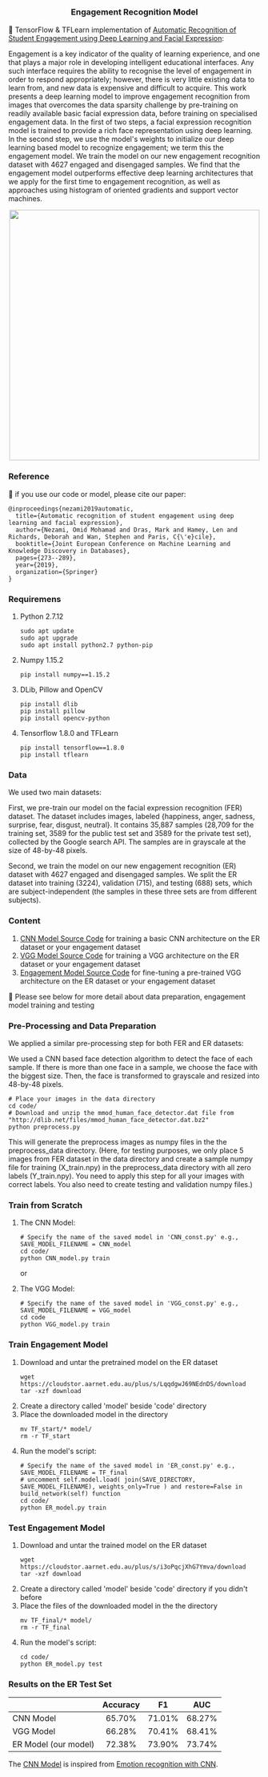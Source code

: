 # 

<h3 align="center">
<p>Engagement Recognition Model
</h3>

🤗 TensorFlow & TFLearn implementation of [Automatic Recognition of Student Engagement using Deep Learning and Facial Expression](https://arxiv.org/abs/1808.02324):


Engagement is a key indicator of the quality of learning experience, and one that plays a major role in developing intelligent educational interfaces. Any such interface requires the ability to recognise the level of engagement in order to respond appropriately; however, there is very little existing data to learn from, and new data is expensive and difficult to acquire. This work presents a deep learning model to improve engagement recognition from images that overcomes the data sparsity challenge by pre-training on readily available basic facial expression data, before training on specialised engagement data. In the first of two steps, a facial expression recognition model is trained to provide a rich face representation using deep learning. In the second step, we use the model's weights to initialize our deep learning based model to recognize engagement; we term this the engagement model. We train the model on our new engagement recognition dataset with 4627 engaged and disengaged samples. We find that the engagement model outperforms effective deep learning architectures that we apply for the first time to engagement recognition, as well as approaches using histogram of oriented gradients and support vector machines.
<p align="center">
<img src="images/VGG_eng_model.jpg" width=500 high=700>
</p>

### Reference
🤗 if you use our code or model, please cite our paper:
```
@inproceedings{nezami2019automatic,
  title={Automatic recognition of student engagement using deep learning and facial expression},
  author={Nezami, Omid Mohamad and Dras, Mark and Hamey, Len and Richards, Deborah and Wan, Stephen and Paris, C{\'e}cile},
  booktitle={Joint European Conference on Machine Learning and Knowledge Discovery in Databases},
  pages={273--289},
  year={2019},
  organization={Springer}
}
```
### Requiremens
1. Python 2.7.12
    ```
   sudo apt update
   sudo apt upgrade
   sudo apt install python2.7 python-pip
    ```
2. Numpy 1.15.2
    ```
    pip install numpy==1.15.2
    ```
3. DLib, Pillow and OpenCV
    ````
    pip install dlib
    pip install pillow
    pip install opencv-python
    ````
3. Tensorflow 1.8.0 and TFLearn
    ```
    pip install tensorflow==1.8.0
    pip install tflearn
    ```


### Data
We used two main datasets: 

First, we pre-train our model on the facial expression recognition (FER) dataset. The dataset includes images, labeled {happiness, anger, sadness, surprise, fear, disgust, neutral}. It contains 35,887 samples (28,709 for the training set, 3589 for the public test set and 3589 for the private test set), collected by the Google search API. The samples are in grayscale at the size of 48-by-48 pixels.

Second, we train the model on our new engagement recognition (ER) dataset with 4627 engaged and disengaged samples. We split the ER dataset into training (3224), validation (715), and testing (688) sets, which are subject-independent (the samples in these three sets are from different subjects).

### Content
1. [CNN Model Source Code](/code/CNN_model.py) for training a basic CNN architecture on the ER dataset or your engagement dataset
2. [VGG Model Source Code](/code/VGG_model.py) for training a VGG architecture on the ER dataset or your engagement dataset
3. [Engagement Model Source Code](/code/ER_model.py) for fine-tuning a pre-trained VGG architecture on the ER dataset or your engagement dataset

🤗 Please see below for more detail about data preparation, engagement model training and testing
### Pre-Processing and Data Preparation 
We applied a similar pre-processing step for both FER and ER datasets:

We used a CNN based face detection algorithm to detect the face of each sample. If there is more than one face in a sample, we choose the face with the biggest size. Then, the face is transformed to grayscale and resized into 48-by-48 pixels.
```
# Place your images in the data directory
cd code/
# Download and unzip the mmod_human_face_detector.dat file from "http://dlib.net/files/mmod_human_face_detector.dat.bz2"
python preprocess.py
```
This will generate the preprocess images as numpy files in the the preprocess_data directory. (Here, for testing purposes, we only place 5 images from FER dataset in the data directory and create a sample numpy file for training (X_train.npy) in the preprocess_data directory with all zero labels (Y_train.npy). You need to apply this step for all your images with correct labels. You also need to create testing and validation numpy files.)

### Train from Scratch
1. The CNN Model:
    ````
    # Specify the name of the saved model in 'CNN_const.py' e.g., SAVE_MODEL_FILENAME = CNN_model
    cd code/
    python CNN_model.py train
    ````
   or
   
2. The VGG Model:
    ````
    # Specify the name of the saved model in 'VGG_const.py' e.g., SAVE_MODEL_FILENAME = VGG_model
    cd code
    python VGG_model.py train
    ````
### Train Engagement Model
1. Download and untar the pretrained model on the ER dataset
    ````
    wget https://cloudstor.aarnet.edu.au/plus/s/LqqdgwJ69NEdnDS/download
    tar -xzf download
    ````
2. Create a directory called 'model' beside 'code' directory
3. Place the downloaded model in the directory
    ````
    mv TF_start/* model/
    rm -r TF_start
    ````
4. Run the model's script:
    ````
   # Specify the name of the saved model in 'ER_const.py' e.g., SAVE_MODEL_FILENAME = TF_final
   # uncomment self.model.load( join(SAVE_DIRECTORY, SAVE_MODEL_FILENAME), weights_only=True ) and restore=False in build_network(self) function
    cd code/
    python ER_model.py train
    ````

### Test Engagement Model
1. Download and untar the trained model on the ER dataset
    ````
    wget https://cloudstor.aarnet.edu.au/plus/s/i3oPqcjXhG7Ymva/download
    tar -xzf download
    ````
2. Create a directory called 'model' beside 'code' directory if you didn't before
3. Place the files of the downloaded model in the the directory
    ````
    mv TF_final/* model/
    rm -r TF_final
    ````
4. Run the model's script:
    ````
    cd code/
    python ER_model.py test
    ````
    
### Results on the ER Test Set
|                   | Accuracy     | F1 | AUC    |
|-------------------|:-------------------:|:------------------------:|:---------------------:|
|CNN Model | 65.70%  | 71.01% | 68.27%  |
|VGG Model | 66.28%  | 70.41% | 68.41%  |
|ER Model (our model) | 72.38%  | 73.90% | 73.74%  |

The [CNN Model](/code/CNN_model.py) is inspired from [Emotion recognition with CNN](
https://github.com/isseu/emotion-recognition-neural-networks).
